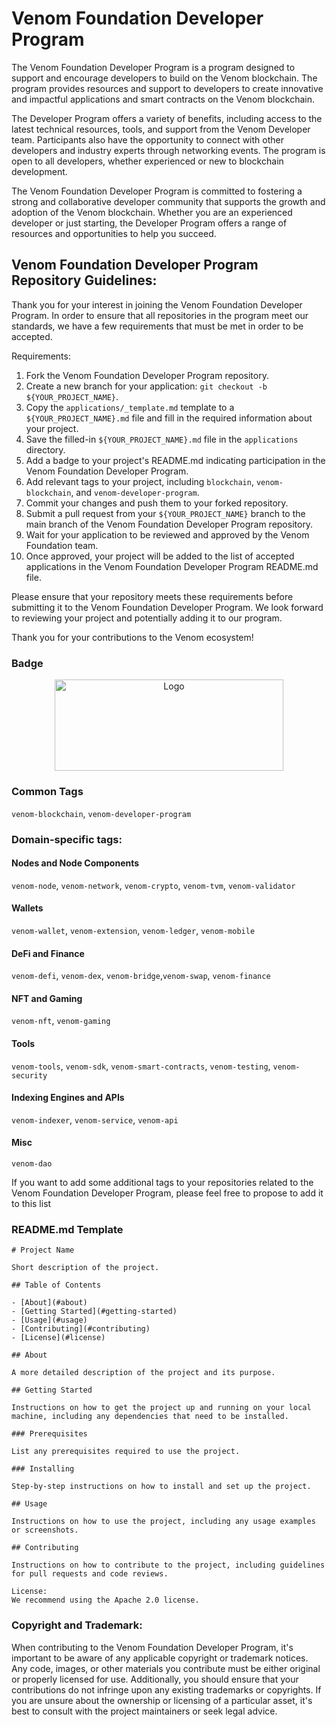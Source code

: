 # Venom Foundation Developer Program

The Venom Foundation Developer Program is a program designed to support and encourage developers to build on the Venom blockchain. The program provides resources and support to developers to create innovative and impactful applications and smart contracts on the Venom blockchain.

The Developer Program offers a variety of benefits, including access to the latest technical resources, tools, and support from the Venom Developer team. Participants also have the opportunity to connect with other developers and industry experts through networking events. The program is open to all developers, whether experienced or new to blockchain development.

The Venom Foundation Developer Program is committed to fostering a strong and collaborative developer community that supports the growth and adoption of the Venom blockchain. Whether you are an experienced developer or just starting, the Developer Program offers a range of resources and opportunities to help you succeed.

## Venom Foundation Developer Program Repository Guidelines:

Thank you for your interest in joining the Venom Foundation Developer Program. In order to ensure that all repositories in the program meet our standards, we have a few requirements that must be met in order to be accepted.

Requirements:

1. Fork the Venom Foundation Developer Program repository.
2. Create a new branch for your application: `git checkout -b ${YOUR_PROJECT_NAME}`.
3. Copy the `applications/_template.md` template to a `${YOUR_PROJECT_NAME}.md` file and fill in the required information about your project.
4. Save the filled-in `${YOUR_PROJECT_NAME}.md` file in the `applications` directory.
5. Add a badge to your project's README.md indicating participation in the Venom Foundation Developer Program.
6. Add relevant tags to your project, including `blockchain`, `venom-blockchain`, and `venom-developer-program`.
7. Commit your changes and push them to your forked repository.
8. Submit a pull request from your `${YOUR_PROJECT_NAME}` branch to the main branch of the Venom Foundation Developer Program repository.
9. Wait for your application to be reviewed and approved by the Venom Foundation team.
10. Once approved, your project will be added to the list of accepted applications in the Venom Foundation Developer Program README.md file.

Please ensure that your repository meets these requirements before submitting it to the Venom Foundation Developer Program. We look forward to reviewing your project and potentially adding it to our program.

Thank you for your contributions to the Venom ecosystem!

### Badge

<p align="center">
  <a href="https://github.com/venom-blockchain/developer-program">
    <img src="https://raw.githubusercontent.com/venom-blockchain/developer-program/main/vf-dev-program.png" alt="Logo" width="366.8" height="146.4">
  </a>
</p>

### Common Tags

`venom-blockchain`, `venom-developer-program`

### Domain-specific tags:

#### Nodes and Node Components

`venom-node`, `venom-network`, `venom-crypto`, `venom-tvm`, `venom-validator`

#### Wallets

`venom-wallet`, `venom-extension`, `venom-ledger`, `venom-mobile`

#### DeFi and Finance

`venom-defi`, `venom-dex`, `venom-bridge`,`venom-swap`, `venom-finance`

#### NFT and Gaming

`venom-nft`, `venom-gaming`

#### Tools

`venom-tools`, `venom-sdk`, `venom-smart-contracts`, `venom-testing`, `venom-security`

#### Indexing Engines and APIs

`venom-indexer`, `venom-service`, `venom-api`

#### Misc

`venom-dao`

If you want to add some additional tags to your repositories related to the Venom Foundation Developer Program, please feel free to propose to add it to this list

### README.md Template

```
# Project Name

Short description of the project.

## Table of Contents

- [About](#about)
- [Getting Started](#getting-started)
- [Usage](#usage)
- [Contributing](#contributing)
- [License](#license)

## About

A more detailed description of the project and its purpose.

## Getting Started

Instructions on how to get the project up and running on your local machine, including any dependencies that need to be installed.

### Prerequisites

List any prerequisites required to use the project.

### Installing

Step-by-step instructions on how to install and set up the project.

## Usage

Instructions on how to use the project, including any usage examples or screenshots.

## Contributing

Instructions on how to contribute to the project, including guidelines for pull requests and code reviews.

License:
We recommend using the Apache 2.0 license.
```

### Copyright and Trademark:

When contributing to the Venom Foundation Developer Program, it's important to be aware of any applicable copyright or trademark notices. Any code, images, or other materials you contribute must be either original or properly licensed for use. Additionally, you should ensure that your contributions do not infringe upon any existing trademarks or copyrights. If you are unsure about the ownership or licensing of a particular asset, it's best to consult with the project maintainers or seek legal advice.

